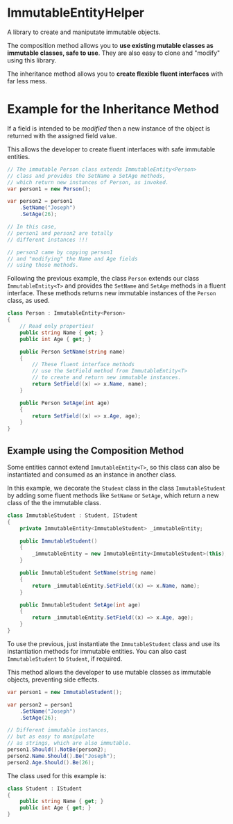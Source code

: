 # ImmutableEntityHelper
A library to create and maniputate immutable objects. 

The composition method allows you to **use existing mutable classes as immutable classes, safe to use**. They are also easy to clone and "modify" using this library.

The inheritance method allows you to **create flexible fluent interfaces** with far less mess.

# Example for the Inheritance Method

If a field is intended to be _modified_ then a new instance of the object is returned with the assigned field value.

This allows the developer to create fluent interfaces with safe immutable entities.

```C#
// The immutable Person class extends ImmutableEntity<Person>
// class and provides the SetName a SetAge methods,
// which return new instances of Person, as invoked.
var person1 = new Person();

var person2 = person1
	.SetName("Joseph")
	.SetAge(26);

// In this case,
// person1 and person2 are totally
// different instances !!!

// person2 came by copying person1
// and "modifying" the Name and Age fields
// using those methods.
```

Following the previous example, the class `Person` extends our class `ImmutableEntity<T>`
and provides the `SetName` and `SetAge` methods in a fluent interface. These methods returns new
immutable instances of the `Person` class, as used.

```C#
class Person : ImmutableEntity<Person>
{
	// Read only properties!
	public string Name { get; }
	public int Age { get; }

	public Person SetName(string name)
	{
		// These fluent interface methods
		// use the SetField method from ImmutableEntity<T>
		// to create and return new immutable instances.
		return SetField((x) => x.Name, name);
	}

	public Person SetAge(int age)
	{
		return SetField((x) => x.Age, age);
	}
}
```

## Example using the Composition Method
Some entities cannot extend `ImmutableEntity<T>`, so this class can also be instantiated
and consumed as an instance in another class.

In this example, we decorate the `Student` class in the class `ImmutableStudent` by adding
some fluent methods like `SetName` or `SetAge`, which return a new class of the the immutable class.

```C#
class ImmutableStudent : Student, IStudent
{
	private ImmutableEntity<ImmutableStudent> _immutableEntity;

	public ImmutableStudent()
	{
		_immutableEntity = new ImmutableEntity<ImmutableStudent>(this);
	}

	public ImmutableStudent SetName(string name)
	{
		return _immutableEntity.SetField((x) => x.Name, name);
	}

	public ImmutableStudent SetAge(int age)
	{
		return _immutableEntity.SetField((x) => x.Age, age);
	}
}
```

To use the previous, just instantiate the `ImmutableStudent` class and use
its instantiation methods for immutable entities. You can also cast `ImmutableStudent`
to `Student`, if required.

This method allows the developer to use mutable classes as immutable objects, preventing side effects.

```C#
var person1 = new ImmutableStudent();

var person2 = person1
	.SetName("Joseph")
	.SetAge(26);

// Different immutable instances,
// but as easy to manipulate
// as strings, which are also immutable.
person1.Should().NotBe(person2);
person2.Name.Should().Be("Joseph");
person2.Age.Should().Be(26);
```

The class used for this example is:

```c#
class Student : IStudent
{
	public string Name { get; }
	public int Age { get; }
}
```

